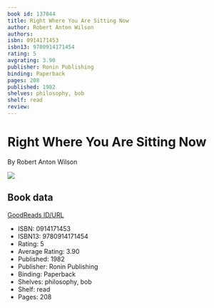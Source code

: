 ```yaml
---
book id: 137044
title: Right Where You Are Sitting Now
author: Robert Anton Wilson
authors: 
isbn: 0914171453
isbn13: 9780914171454
rating: 5
avgrating: 3.90
publisher: Ronin Publishing
binding: Paperback
pages: 208
published: 1982
shelves: philosophy, bob
shelf: read
review: 
---
```


# Right Where You Are Sitting Now

By Robert Anton Wilson

![](https://i.gr-assets.com/images/S/compressed.photo.goodreads.com/books/1433827789l/137044._SY475_.jpg)

## Book data

[GoodReads ID/URL](https://www.goodreads.com/book/show/137044)

- ISBN: 0914171453
- ISBN13: 9780914171454
- Rating: 5
- Average Rating: 3.90
- Published: 1982
- Publisher: Ronin Publishing
- Binding: Paperback
- Shelves: philosophy, bob
- Shelf: read
- Pages: 208

